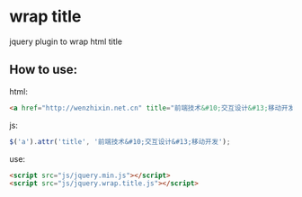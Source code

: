 # wrap title

jquery plugin to wrap html title

## How to use:

html:
```html
<a href="http://wenzhixin.net.cn" title="前端技术&#10;交互设计&#13;移动开发">文翼的博客</a>
```

js:
```javascript
$('a').attr('title', '前端技术&#10;交互设计&#13;移动开发');
```

use:
```html
<script src="js/jquery.min.js"></script>
<script src="js/jquery.wrap.title.js"></script>
```